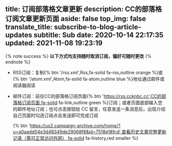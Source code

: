 title: 订阅部落格文章更新
description: CC的部落格 订阅文章更新页面
aside: false
top_img: false
translate_title: subscribe-to-blog-article-updates
subtitle: Sub
date: 2020-10-14 22:17:35
updated: 2021-11-08 19:23:19
---
{% note success %} **以下方式均支持随时取消订阅，偏好可随时更改** {% endnote %}

- RSS订阅：复制{% btn '/rss.xml',Rss,fa-solid fa-rss,outline orange %}或{% btn '/atom.xml',Atom,fa-solid fa-atom,outline blue %}地址通过邮件或阅读器阅读

- 邮件订阅：前往CC的部落格订阅页面{% btn 'https://rss.ccknbc.cc',CC的部落格订阅页面,fa-solid fa-link,outline green %}订阅；或者页面底部输入您的邮件地址订阅；也可点击按钮给 CC 留言，任意发送一条消息后，出现介绍自己页面时勾选订阅点击发送即可完成订阅

  {% btn 'https://us2.campaign-archive.com/home/?u=a0aadd04e3d48349de29068f8&id=7518e18fcd',查看历史文章完整更新记录（需可正常访问外网）,fa-solid fa-history,red  smaller %}